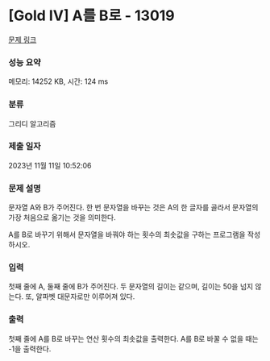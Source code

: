 # [Gold IV] A를 B로 - 13019 

[문제 링크](https://www.acmicpc.net/problem/13019) 

### 성능 요약

메모리: 14252 KB, 시간: 124 ms

### 분류

그리디 알고리즘

### 제출 일자

2023년 11월 11일 10:52:06

### 문제 설명

<p>문자열 A와 B가 주어진다. 한 번 문자열을 바꾸는 것은 A의 한 글자를 골라서 문자열의 가장 처음으로 옮기는 것을 의미한다.</p>

<p>A를 B로 바꾸기 위해서 문자열을 바꿔야 하는 횟수의 최솟값을 구하는 프로그램을 작성하시오.</p>

### 입력 

 <p>첫째 줄에 A, 둘째 줄에 B가 주어진다. 두 문자열의 길이는 같으며, 길이는 50을 넘지 않는다. 또, 알파벳 대문자로만 이루어져 있다.</p>

### 출력 

 <p>첫째 줄에 A를 B로 바꾸는 연산 횟수의 최솟값을 출력한다. A를 B로 바꿀 수 없을 때는 -1을 출력한다.</p>


